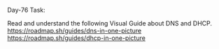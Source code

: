 Day-76 Task:

Read and understand the following Visual Guide about DNS and DHCP.
https://roadmap.sh/guides/dns-in-one-picture
https://roadmap.sh/guides/dhcp-in-one-picture